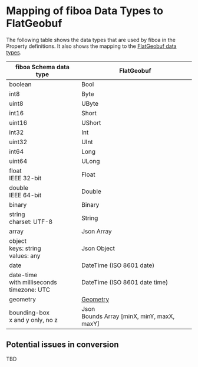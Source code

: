 # Mapping of fiboa Data Types to FlatGeobuf

The following table shows the data types that are used by fiboa in the Property definitions.
It also shows the mapping to the [FlatGeobuf data types](https://github.com/flatgeobuf/flatgeobuf/blob/ee7c8f5f45c67dd4a84a51fef518dfebc3e19d0a/src/fbs/header.fbs#L26-L42).

| fiboa Schema data type                              | FlatGeobuf                                                 |
| --------------------------------------------------- | ------------------------------------------------------------ |
| boolean                                             | Bool                                                       |
| int8                                                | Byte                                                       |
| uint8                                               | UByte |
| int16                                               | Short |
| uint16                                              | UShort |
| int32                                               | Int |
| uint32                                              | UInt |
| int64                                               | Long |
| uint64                                              | ULong |
| float<br />IEEE 32-bit                              | Float                                                        |
| double<br />IEEE 64-bit                             | Double                                                       |
| binary                                              | Binary                                                   |
| string<br />charset: UTF-8                          | String                                          |
| array                                               | Json Array                                                         |
| object<br />keys: string<br />values: any           | Json Object                                                 |
| date                                                | DateTime (ISO 8601 date)                                                 |
| date-time<br />with milliseconds<br />timezone: UTC | DateTime (ISO 8601 date time) |
| geometry                                            | [Geometry](https://github.com/flatgeobuf/flatgeobuf/blob/ee7c8f5f45c67dd4a84a51fef518dfebc3e19d0a/src/fbs/feature.fbs#L5-L14)                               |
| bounding-box<br />x and y only, no z                | Json <br>Bounds Array [minX, minY, maxX, maxY]|

## Potential issues in conversion

TBD
